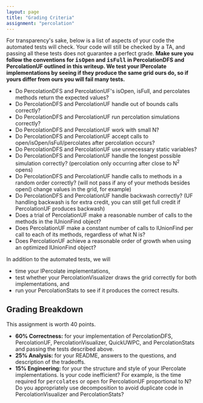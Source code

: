 ```yaml
---
layout: page
title: "Grading Criteria"
assignment: "percolation"
---
```


For transparency's sake, below is a list of aspects of your code the automated tests will check. Your code will still be checked by a TA, and passing all these tests does not guarantee a perfect grade. <b> Make sure you follow the conventions for <tt>isOpen</tt> and <tt>isFull</tt> in PercolationDFS and PercolationUF outlined in this writeup. We test your IPercolate implementations by seeing if they produce the same grid ours do, so if yours differ from ours you will fail many tests. </b> 

<ul>
<li>Do PercolationDFS and PercolationUF's isOpen, isFull, and percolates methods return the expected values? </li>
<li>Do PercolationDFS and PercolationUF handle out of bounds calls correctly?</li>
<li>Do PercolationDFS and PercolationUF run percolation simulations correctly?</li>
<li>Do PercolationDFS and PercolationUF work with small N?</li>
<li>Do PercolationDFS and PercolationUF accept calls to open/isOpen/isFull/percolates after percolation occurs?</li>
<li>Do PercolationDFS and PercolationUF use unnecessary static variables?</li>
<li>Do PercolationDFS and PercolationUF handle the longest possible simulation correctly? (percolation only occurring after close to N<sup>2</sup> opens) </li>
<li>Do PercolationDFS and PercolationUF handle calls to methods in a random order correctly? (will not pass if any of your methods besides open() change values in the grid, for example) </li>
<li>Do PercolationDFS and PercolationUF handle backwash correctly? (UF handling backwash is for extra credit, you can still get full credit if PercolationUF produces backwash)</li>
<li>Does a trial of PercolationUF make a reasonable number of calls to the methods in the IUnionFind object?</li>
<li>Does PercolationUF make a constant number of calls to IUnionFind per call to each of its methods, regardless of what N is?</li>
<li>Does PercolationUF achieve a reasonable order of growth when using an optimized IUnionFind object?</li>
</ul>

In addition to the automated tests, we will 
<ul>
<li> time your IPercolate implementations,</li> 
<li> test whether your PercolationVisualizer draws the grid correctly for
both implementations, and  </li>
<li> run your PercolationStats to see if it produces the correct results.</li>
</ul>

<h2>Grading Breakdown</h2>
This assignment is worth 40 points. 

<ul>
<li> <strong>60% Correctness:</strong> for your implementation of
PercolationDFS, PercolationUF, PercolationVisualizer, QuickUWPC, and
PercolationStats and passing the tests described above.</li>
<li> <strong>25% Analysis:</strong> for your README, answers to the
questions,  and description of the tradeoffs.
<li> <strong>15% Engineering:</strong> for your the structure and style of
your IPercolate implementations. Is your code inefficient? For example, is
the time required for <tt>percolates</tt> or <tt>open</tt> for PercolationUF proportional to
N? Do you
appropriately use decomposition to avoid duplicate code in
PercolationVisualizer and PercolationStats? </li>
</ul>

